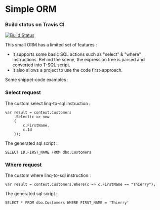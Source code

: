 # Simple ORM

### Build status on Travis CI
[![Build Status](https://travis-ci.org/thabart/SimpleOrm.svg?branch=master)](https://travis-ci.org/thabart/SimpleOrm)

This small ORM has a limited set of features :

* It supports some basic SQL actions such as "select" & "where" instructions. Behind the scene, the expression tree is parsed and converted into T-SQL script.
* It also allows a project to use the code first-approach. 

Some snippet-code examples :

### Select request

The custom select linq-to-sql instruction :

```
var result = context.Customers
	.Select(c => new
	{
	    c.FirstName,
	    c.Id
	});
```

The generated sql script :
```
SELECT ID,FIRST_NAME FROM dbo.Customers
```

### Where request

The custom where linq-to-sql instruction :

```
var result = context.Customers.Where(c => c.FirstName == "Thierry");
```

The generated sql script :

```
SELECT * FROM dbo.Customers WHERE FIRST_NAME = 'Thierry'
```